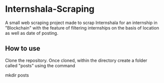 # Internshala-Scraping

A small web scraping project made to scrap Internshala for an internship in "Blockchain" with the feature of filtering internships on the basis of location as well as date of posting.

## How to use 

Clone the repository. Once cloned, within the directory create a folder called "posts" using the command 

  mkdir posts
